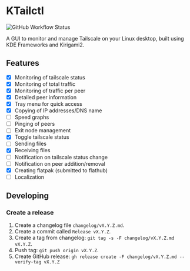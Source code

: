 # KTailctl

![GitHub Workflow Status](https://img.shields.io/github/actions/workflow/status/f-koehler/KTailctl/ci.yml)

A GUI to monitor and manage Tailscale on your Linux desktop, built using KDE Frameworks and Kirigami2.

## Features

- [x] Monitoring of tailscale status
- [x] Monitoring of total traffic
- [x] Monitoring of traffic per peer
- [x] Detailed peer information
- [x] Tray menu for quick access
- [x] Copying of IP addresses/DNS name
- [ ] Speed graphs
- [ ] Pinging of peers
- [ ] Exit node management
- [x] Toggle tailscale status
- [ ] Sending files
- [x] Receiving files
- [ ] Notification on tailscale status change
- [ ] Notification on peer addition/removal
- [x] Creating flatpak (submitted to flathub)
- [ ] Localization

## Developing

### Create a release

1. Create a changelog file `changelog/vX.Y.Z.md`.
2. Create a commit called `Release vX.Y.Z`.
3. Create a tag from changelog: `git tag -s -F changelog/vX.Y.Z.md vX.Y.Z`.
4. Push tag: `git push origin vX.Y.Z`.
5. Create GitHub release: `gh release create -F changelog/vX.Y.Z.md --verify-tag vX.Y.Z`

